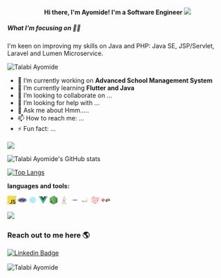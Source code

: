 <h4 align="center">Hi there, I'm Ayomide! I'm a Software Engineer <img src = "https://raw.githubusercontent.com/MartinHeinz/MartinHeinz/master/wave.gif" width="18px"></h4>

##### What I'm focusing on 👨‍💻

I'm keen on improving my skills on Java and PHP: Java SE, JSP/Servlet, Laravel and Lumen Microservice.<br />

<p align="left"><img src="https://github-profile-trophy.vercel.app/?username=OlawaleJnr" alt="Talabi Ayomide" /></p>

- 🔭 I’m currently working on  **Advanced School Management System**
- 🌱 I’m currently learning  **Flutter and Java**
- 👯 I’m looking to collaborate on ...
- 🤔 I’m looking for help with ...
- 💬 Ask me about Hmm.....
- 📫 How to reach me: ...
- ⚡ Fun fact: ...

<a href="https://github.com/anuraghazra/github-readme-stats">
<img align="center" src="https://github-readme-stats.vercel.app/api/wakatime?username=@MideCoder&compact=True&langs_count=8"/>
</a>
<br>

![Talabi Ayomide's GitHub stats](https://github-readme-stats.vercel.app/api?username=OlawaleJnr&count_private=true&&show_icons=true)

[![Top Langs](https://github-readme-stats.vercel.app/api/top-langs/?username=OlawaleJnr&langs_count=6 )](https://github.com/OlawaleJnr/github-readme-stats)

**languages and tools:**  

<code><img height="20" src="https://raw.githubusercontent.com/github/explore/80688e429a7d4ef2fca1e82350fe8e3517d3494d/topics/javascript/javascript.png"></code>
<code><img height="20" src="https://raw.githubusercontent.com/github/explore/80688e429a7d4ef2fca1e82350fe8e3517d3494d/topics/php/php.png"></code>
<code><img height="20" src="https://raw.githubusercontent.com/github/explore/80688e429a7d4ef2fca1e82350fe8e3517d3494d/topics/react/react.png"></code>
<code><img height="20" src="https://raw.githubusercontent.com/github/explore/5c058a388828bb5fde0bcafd4bc867b5bb3f26f3/topics/vue/vue.png"></code>
<code><img height="20" src="https://raw.githubusercontent.com/github/explore/80688e429a7d4ef2fca1e82350fe8e3517d3494d/topics/nodejs/nodejs.png"></code>
<code><img height="20" src="https://raw.githubusercontent.com/github/explore/80688e429a7d4ef2fca1e82350fe8e3517d3494d/topics/java/java.png"></code>
<code><img height="20" src="https://raw.githubusercontent.com/github/explore/80688e429a7d4ef2fca1e82350fe8e3517d3494d/topics/jquery/jquery.png"></code>
<code><img height="20" src="https://raw.githubusercontent.com/github/explore/80688e429a7d4ef2fca1e82350fe8e3517d3494d/topics/mysql/mysql.png"></code>
<code><img height="20" src="https://raw.githubusercontent.com/github/explore/80688e429a7d4ef2fca1e82350fe8e3517d3494d/topics/laravel/laravel.png"></code>
<code><img height="20" src="https://raw.githubusercontent.com/github/explore/80688e429a7d4ef2fca1e82350fe8e3517d3494d/topics/git/git.png"></code>

![](https://visitor-badge.glitch.me/badge?page_id=OlawaleJnr.OlawaleJnr)

### Reach out to me here 🌎

[![Linkedin Badge](https://img.shields.io/badge/-LinkedIn-blue?style=flat-square&logo=Linkedin&logoColor=white&link=https://www.linkedin.com/in/ayomide-talabi-b713451a3/)](https://www.linkedin.com/in/ayomide-talabi-b713451a3/)

<p><img align="center" src="https://github-readme-streak-stats.herokuapp.com/?user=OlawaleJnr&" alt="Talabi Ayomide" /></p>
